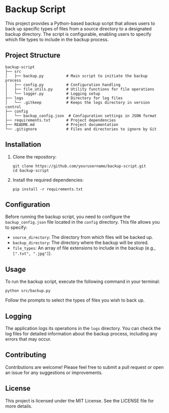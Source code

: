 # Backup Script

This project provides a Python-based backup script that allows users to back up specific types of files from a source directory to a designated backup directory. The script is configurable, enabling users to specify which file types to include in the backup process.

## Project Structure

```
backup-script
├── src
│   ├── backup.py          # Main script to initiate the backup process
│   ├── config.py          # Configuration handling
│   ├── file_utils.py      # Utility functions for file operations
│   └── logger.py          # Logging setup
├── logs                   # Directory for log files
│   └── .gitkeep           # Keeps the logs directory in version control
├── config
│   └── backup_config.json  # Configuration settings in JSON format
├── requirements.txt       # Project dependencies
├── README.md              # Project documentation
└── .gitignore             # Files and directories to ignore by Git
```

## Installation

1. Clone the repository:
   ```
   git clone https://github.com/yourusername/backup-script.git
   cd backup-script
   ```

2. Install the required dependencies:
   ```
   pip install -r requirements.txt
   ```

## Configuration

Before running the backup script, you need to configure the `backup_config.json` file located in the `config` directory. This file allows you to specify:

- `source_directory`: The directory from which files will be backed up.
- `backup_directory`: The directory where the backup will be stored.
- `file_types`: An array of file extensions to include in the backup (e.g., `[".txt", ".jpg"]`).

## Usage

To run the backup script, execute the following command in your terminal:

```
python src/backup.py
```

Follow the prompts to select the types of files you wish to back up.

## Logging

The application logs its operations in the `logs` directory. You can check the log files for detailed information about the backup process, including any errors that may occur.

## Contributing

Contributions are welcome! Please feel free to submit a pull request or open an issue for any suggestions or improvements.

## License

This project is licensed under the MIT License. See the LICENSE file for more details.